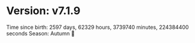 # Version: v7.1.9
Time since birth: 2597 days, 62329 hours, 3739740 minutes, 224384400 seconds
Season: Autumn 🍁
